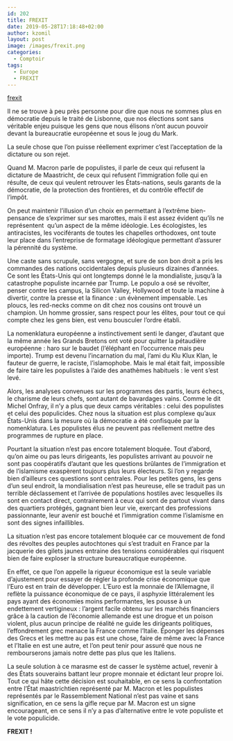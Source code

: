 ```yaml
---
id: 202
title: FREXIT
date: 2019-05-28T17:18:48+02:00
author: kzomil
layout: post
image: /images/frexit.png
categories:
  - Comptoir
tags:
  - Europe
  - FREXIT
---
```


[frexit](/images/frexit.png)
<p class="p1">
  <span class="s1"> Il ne se trouve à peu près personne pour dire que nous ne sommes plus en démocratie depuis le traité de Lisbonne, que nos élections sont sans véritable enjeu puisque les gens que nous élisons n&rsquo;ont aucun pouvoir devant la bureaucratie européenne et sous le joug du Mark. </span>
</p>

<p class="p1">
  <span class="s1">La seule chose que l&rsquo;on puisse réellement exprimer c&rsquo;est l&rsquo;acceptation de la dictature ou son rejet.</span>
</p>

<p class="p1">
  <span class="s1">Quand M. Macron parle de populistes, il parle de ceux qui refusent la dictature de Maastricht, de ceux qui refusent l&rsquo;immigration folle qui en résulte, de ceux qui veulent retrouver les États-nations, seuls garants de la démocratie, de la protection des frontières, et du contrôle effectif de l&rsquo;impôt.</span>
</p>

<p class="p1">
  <span class="s1">On peut maintenir l&rsquo;illusion d&rsquo;un choix en permettant à l&rsquo;extrême bien-pensance de s&rsquo;exprimer sur ses marottes, mais il est assez évident qu&rsquo;ils ne représentent<span class="Apple-converted-space">  </span>qu&rsquo;un aspect de la même idéologie. Les écologistes, les antiracistes, les vociférants de toutes les chapelles orthodoxes, ont toute leur place dans l&rsquo;entreprise de formatage idéologique permettant d&rsquo;assurer la pérennité du système.</span>
</p>

<p class="p1">
  <span class="s1">Une caste sans scrupule, sans vergogne, et sure de son bon droit a pris les commandes des nations occidentales depuis plusieurs dizaines d&rsquo;années. Ce sont les États-Unis qui ont longtemps donné le la mondialiste, jusqu&rsquo;à la catastrophe populiste incarnée par Trump. Le populo a osé se révolter, penser contre les campus, la Silicon Valley, Hollywood et toute la machine à divertir, contre la presse et la finance : un évènement impensable. Les ploucs, les red-necks comme on dit chez nos cousins ont trouvé un champion. Un homme grossier, sans respect pour les élites, pour tout ce qui compte chez les gens bien, est venu bousculer l&rsquo;ordre établi. </span>
</p>

<p class="p1">
  <span class="s1">La nomenklatura européenne a instinctivement senti le danger, d&rsquo;autant que la même année les Grands Bretons ont voté pour quitter la pétaudière européenne : haro sur le baudet (l&rsquo;éléphant en l&rsquo;occurrence mais peu importe). Trump est devenu l&rsquo;incarnation du mal, l&rsquo;ami du Klu Klux Klan, le fauteur de guerre, le raciste, l&rsquo;islamophobe. Mais le mal était fait, impossible de faire taire les populistes à l&rsquo;aide des anathèmes habituels : le vent s&rsquo;est levé.</span>
</p>

<p class="p1">
  <span class="s1">Alors, les analyses convenues sur les programmes des partis, leurs échecs, le charisme de leurs chefs, sont autant de bavardages vains. Comme le dit Michel Onfray, il n&rsquo;y a plus que deux camps véritables : celui des populistes et celui des populicides. Chez nous la situation est plus complexe qu&rsquo;aux États-Unis dans la mesure où la démocratie a été confisquée par la nomenklatura. Les populistes élus ne peuvent pas réellement mettre des programmes de rupture en place.</span>
</p>

<p class="p1">
  <span class="s1">Pourtant la situation n&rsquo;est pas encore totalement bloquée. Tout d&rsquo;abord, qu&rsquo;on aime ou pas leurs dirigeants, les populistes arrivant au pouvoir ne sont pas coopératifs d&rsquo;autant que les questions brûlantes de l&rsquo;immigration et de l&rsquo;islamisme exaspèrent toujours plus leurs électeurs. Si l&rsquo;on y regarde bien d&rsquo;ailleurs ces questions sont centrales. Pour les petites gens, les gens d&rsquo;un seul endroit, la mondialisation n&rsquo;est pas heureuse, elle se traduit pas un terrible déclassement et l&rsquo;arrivée de populations hostiles avec lesquelles ils sont en contact direct, contrairement à ceux qui sont de partout vivant dans des quartiers protégés, gagnant bien leur vie, exerçant des professions passionnante, leur avenir est bouché et l&rsquo;immigration comme l&rsquo;islamisme en sont des signes infaillibles.</span>
</p>

<p class="p1">
  <span class="s1">La situation n&rsquo;est pas encore totalement bloquée car ce mouvement de fond des révoltes des peuples autochtones qui s&rsquo;est traduit en France par la jacquerie des gilets jaunes entraine des tensions considérables qui risquent bien de faire exploser la structure bureaucratique européenne.</span>
</p>

<p class="p1">
  <span class="s1">En effet, ce que l&rsquo;on appelle la rigueur économique est la seule variable d&rsquo;ajustement pour essayer de régler la profonde crise économique que l&rsquo;Euro est en train de développer. L&rsquo;Euro est la monnaie de l&rsquo;Allemagne, il reflète la puissance économique de ce pays, il asphyxie littéralement les pays ayant des économies moins performantes, les pousse à un endettement vertigineux : l&rsquo;argent facile obtenu sur les marchés financiers grâce à la caution de l&rsquo;économie allemande est une drogue et un poison violent, plus aucun principe de réalité ne guide les dirigeants politiques, l&rsquo;effondrement grec menace la France comme l&rsquo;Italie. Éponger les dépenses des Grecs et les mettre au pas est une chose, faire de même avec la France et l&rsquo;Italie en est une autre, et l&rsquo;on peut tenir pour assuré que nous ne rembourserons jamais notre dette pas plus que les Italiens. </span>
</p>

<p class="p1">
  <span class="s1">La seule solution à ce marasme est de casser le système actuel, revenir à des États souverains battant leur propre monnaie et édictant leur propre loi. Tout ce qui hâte cette décision est souhaitable, en ce sens la confrontation entre l&rsquo;État maastrichtien représenté par M. Macron et les populistes représentés par le Rassemblement National n&rsquo;est pas vaine et sans signification, en ce sens la gifle reçue par M. Macron est un signe encourageant, en ce sens il n&rsquo;y a pas d&rsquo;alternative entre le vote populiste et le vote populicide.</span>
</p>

<p class="p1">
  <span class="s1"><b>FREXIT !</b></span>
</p>
